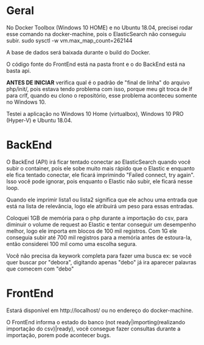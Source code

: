 # Geral
No Docker Toolbox (Windows 10 HOME) e no Ubuntu 18.04, precisei rodar esse comando na docker-machine, pois o ElasticSearch não conseguiu subir.
sudo sysctl -w vm.max_map_count=262144

A base de dados será baixada durante o build do Docker.

O código fonte do FrontEnd está na pasta front e o do BackEnd está na basta api.

**ANTES DE INICIAR** verifica qual é o padrão de "final de linha" do arquivo php/init/, pois estava tendo problema com isso, porque meu git
troca de lf para crlf, quando eu clono o repositório, esse problema aconteceu somente no Windows 10.

Testei a aplicação no Windows 10 Home (virtualbox), Windows 10 PRO (Hyper-V) e Ubuntu 18.04.

# BackEnd
O BackEnd (API) irá ficar tentado conectar ao ElasticSearch quando você subir o container,
pois ele sobe muito mais rápido que o Elastic e enquanto ele fica tentado conectar,
ele ficará imprimindo "Failed connect, try again". Isso você pode ignorar, pois 
enquanto o Elastic não subir, ele ficará nesse loop.

Quando ele imprimir lista1 ou lista2 significa que ele achou uma entrada que está
na lista de relevância, logo ele atribuirá um peso para essas entradas.

Coloquei 1GB de memória para o php durante a importação do csv, para diminuir o volume de request ao Elastic
e tentar conseguir um desempenho melhor, logo ele importa em blocos de 100 mil registros. Com 1G ele conseguia
subir até 700 mil registros para a memória antes de estoura-la, então considerei 100 mil como uma escolha segura. 

Você não precisa da keywork completa para fazer uma busca ex: se você quer buscar por "debora", digitando apenas
"debo" já ira aparecer palavras que comecem com "debo"

# FrontEnd
Estará disponível em http://localhost/ ou no endereço do docker-machine.

O FrontEnd informa o estado do banco (not ready|importing(realizando importação do
csv)|ready), você consegue fazer consultas durante a importação, porem pode acontecer
bugs.